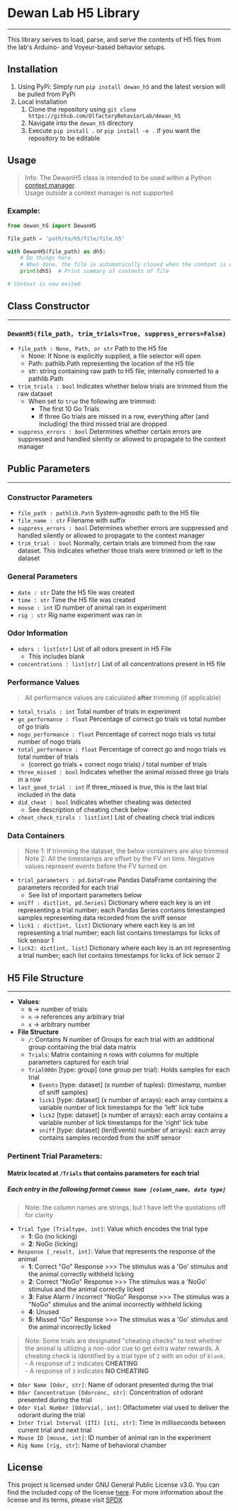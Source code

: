 # Dewan Lab H5 Library

---

This library serves to load, parse, and serve the contents of H5 files from the lab's Arduino- and Voyeur-based behavior setups.

## Installation
1) Using PyPi: Simply run `pip install dewan_h5` and the latest version will be pulled from PyPi
2) Local Installation
   1) Clone the repository using `git clone https://github.com/OlfactoryBehaviorLab/dewan_h5`
   2) Navigate into the `dewan_h5` directory
   3) Execute `pip install .` or `pip install -e .` if you want the repository to be editable

## Usage
> Info: The DewanH5 class is intended to be used within a Python [context manager](https://docs.python.org/3/reference/datamodel.html#context-managers).  
> Usage outside a context manager is not supported

### Example:
```python
from dewan_h5 import DewanH5

file_path = 'path/to/h5/file/file.h5'

with DewanH5(file_path) as dh5:
    # Do things here
    # When done, the file is automatically closed when the context is exited
    print(dh5)  # Print summary of contents of file

# Context is now exited
```

## Class Constructor

---

### `DewanH5(file_path, trim_trials=True, suppress_errors=False)`

- `file_path : None, Path, or str` Path to the H5 file
  - None: If None is explicitly supplied, a file selector will open
  - Path: pathlib.Path representing the location of the H5 file
  - str: string containing raw path to H5 file; internally converted to a pathlib.Path
- `trim_trials : bool` Indicates whether below trials are trimmed from the raw dataset
  - When set to `true` the following are trimmed:
      - The first 10 Go Trials
      - If three Go trials are missed in a row, everything after (and including) the third missed trial are dropped
- `suppress_errors : bool` Determines whether certain errors are suppressed and handled silently or allowed to propagate to the context manager

## Public Parameters

---

### Constructor Parameters
- `file_path : pathlib.Path` System-agnostic path to the H5 file
- `file_name : str` Filename with suffix
- `suppress_errors : bool` Determines whether errors are suppressed and handled silently or allowed to propagate to the context manager
- `trim_trial : bool` Normally, certain trials are trimmed from the raw dataset. This indicates whether those trials were trimmed or left in the dataset

### General Parameters
- `date : str` Date the H5 file was created
- `time : str` Time the H5 file was created
- `mouse : int` ID number of animal ran in experiment
- `rig : str` Rig name experiment was ran in
### Odor Information
- `odors : list[str]` List of all odors present in H5 File
  - This includes blank
- `concentrations : list[str]` List of all concentrations present in H5 file
### Performance Values
> All performance values are calculated **after** trimming (if applicable)
- `total_trials : int` Total number of trials in experiment
- `go_performance : float` Percentage of correct go trials vs total number of go trials
- `nogo_performance : float` Percentage of correct nogo trials vs total number of nogo trials
- `total_performance : float` Percentage of correct go and nogo trials vs total number of trials
  - (correct go trials + correct nogo trials) / total number of trials
- `three_missed : bool` Indicates whether the animal missed three go trials in a row
- `last_good_trial : int` If three_missed is _true_, this is the last trial included in the data
- `did_cheat : bool` Indicates whether cheating was detected
  - See description of cheating check below
- `cheat_check_tirals : list[int]` List of cheating check trial indices
### Data Containers
> Note 1: If trimming the dataset, the below containers are also trimmed  
> Note 2: All the timestamps are offset by the FV on time. Negative values represent events before the FV turned on

- `trial_parameters : pd.DataFrame` Pandas DataFrame containing the parameters recorded for each trial
  - See list of important parameters below
- `sniff : dict[int, pd.Series]` Dictionary where each key is an int representing a trial number; each Pandas Series contains timestamped samples representing data recorded from the sniff sensor
- `lick1 : dict[int, list]` Dictionary where each key is an int representing a trial number; each list contains timestamps for licks of lick sensor 1
- `lick2: dict[int, list]` Dictionary where each key is an int representing a trial number; each list contains timestamps for licks of lick sensor 2

## H5 File Structure
___
- **Values**:
  - `N` -> number of trials 
  - `n` -> references any arbitrary trial
  - `x` -> arbitrary number
- **File Structure**
  - `/`: Contains N number of Groups for each trial with an additional group containing the trial data matrix
  - `Trials`: Matrix containing n rows with columns for multiple parameters captured for each trial
  - `Trial000n` [type: group] (one group per trial): Holds samples for each trial
    - `Events` [type: dataset] (x number of tuples): (timestamp, number of sniff samples)
    - `lick1` [type: dataset] (x number of arrays): each array contains a variable number of lick timestamps for the 'left' lick tube
    - `lick2` [type: dataset] (x number of arrays): each array contains a variable number of lick timestamps for the 'right' lick tube
    - `sniff` [type: dataset]  (len(Events) number of arrays): each array contains samples recorded from the sniff sensor

### Pertinent Trial Parameters:
#### Matrix located at `/Trials` that contains parameters for each trial
##### Each entry in the following format `Common Name [column_name, data type]`
> Note: the column names are strings, but I have left the quotations off for clarity
- `Trial Type [Trialtype, int]`: Value which encodes the trial type
  - **1**: Go (no licking)
  - **2**: NoGo (licking)
- `Response [_result, int]`: Value that represents the response of the animal
  - **1**: Correct "Go" Response >>> The stimulus was a 'Go' stimulus and the animal correctly withheld licking
  - **2**: Correct "NoGo" Response >>> The stimulus was a 'NoGo' stimulus and the animal correctly licked 
  - **3**: False Alarm / Incorrect "NoGo" Response >>> The stimulus was a "NoGo" stimulus and the animal incorrectly withheld licking
  - **4**: Unused
  - **5**: Missed "Go" Response >>> The stimulus was a 'Go' stimulus and the animal incorrectly licked

>Note: Some trials are designated "cheating checks" to test whether the animal is utilizing a non-odor cue to get
 extra water rewards. A cheating check is identified by a trial type of `2` with an odor of `blank`.  
> \- A response of `2` indicates **CHEATING**  
 \- A response of `3` indicates **NO CHEATING**

- `Odor Name [Odor, str]`: Name of odorant presented during the trial
- `Odor Concentration [Odorconc, str]`: Concentration of odorant presented during the trial
- `Odor Vial Number [Odorvial, int]`: Olfactometer vial used to deliver the odorant during the trial
- `Inter Trial Interval (ITI) [iti, str]`: Time in milliseconds between current trial and next trial
- `Mouse ID [mouse, int]`: ID number of animal ran in the experiment
- `Rig Name [rig, str]`: Name of behavioral chamber 

## License

This project is licensed under GNU General Public License v3.0. You can find the included copy of the license [here](LICENSE.txt). For more information about the license and its terms, please visit [SPDX](https://spdx.org/licenses/GPL-3.0-or-later.html)